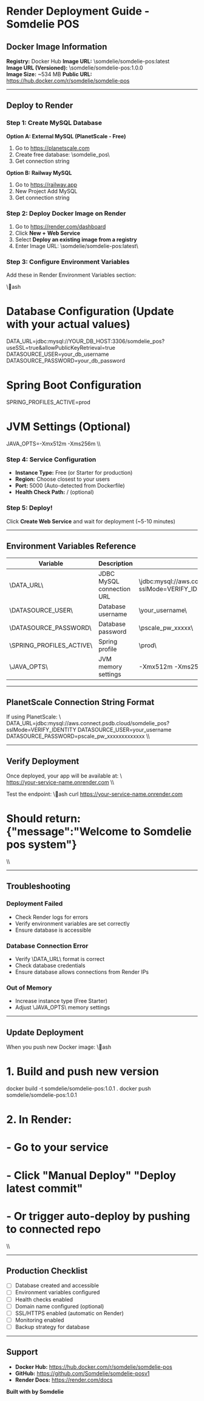 #  Render Deployment Guide - Somdelie POS

## Docker Image Information

**Registry:** Docker Hub
**Image URL:** \somdelie/somdelie-pos:latest\
**Image URL (Versioned):** \somdelie/somdelie-pos:1.0.0\
**Image Size:** ~534 MB
**Public URL:** https://hub.docker.com/r/somdelie/somdelie-pos

---

## Deploy to Render

### Step 1: Create MySQL Database

**Option A: External MySQL (PlanetScale - Free)**
1. Go to https://planetscale.com
2. Create free database: \somdelie_pos\
3. Get connection string

**Option B: Railway MySQL**
1. Go to https://railway.app
2. New Project  Add MySQL
3. Get connection string

### Step 2: Deploy Docker Image on Render

1. Go to https://render.com/dashboard
2. Click **New +**  **Web Service**
3. Select **Deploy an existing image from a registry**
4. Enter Image URL: \somdelie/somdelie-pos:latest\

### Step 3: Configure Environment Variables

Add these in Render Environment Variables section:

\\\ash
# Database Configuration (Update with your actual values)
DATA_URL=jdbc:mysql://YOUR_DB_HOST:3306/somdelie_pos?useSSL=true&allowPublicKeyRetrieval=true
DATASOURCE_USER=your_db_username
DATASOURCE_PASSWORD=your_db_password

# Spring Boot Configuration
SPRING_PROFILES_ACTIVE=prod

# JVM Settings (Optional)
JAVA_OPTS=-Xmx512m -Xms256m
\\\

### Step 4: Service Configuration

- **Instance Type:** Free (or Starter for production)
- **Region:** Choose closest to your users
- **Port:** 5000 (Auto-detected from Dockerfile)
- **Health Check Path:** / (optional)

### Step 5: Deploy!

Click **Create Web Service** and wait for deployment (~5-10 minutes)

---

## Environment Variables Reference

| Variable | Description | Example |
|----------|-------------|---------|
| \DATA_URL\ | JDBC MySQL connection URL | \jdbc:mysql://aws.connect.psdb.cloud/somdelie_pos?sslMode=VERIFY_IDENTITY\ |
| \DATASOURCE_USER\ | Database username | \your_username\ |
| \DATASOURCE_PASSWORD\ | Database password | \pscale_pw_xxxxx\ |
| \SPRING_PROFILES_ACTIVE\ | Spring profile | \prod\ |
| \JAVA_OPTS\ | JVM memory settings | \-Xmx512m -Xms256m\ |

---

## PlanetScale Connection String Format

If using PlanetScale:
\\\
DATA_URL=jdbc:mysql://aws.connect.psdb.cloud/somdelie_pos?sslMode=VERIFY_IDENTITY
DATASOURCE_USER=your_username
DATASOURCE_PASSWORD=pscale_pw_xxxxxxxxxxxxx
\\\

---

## Verify Deployment

Once deployed, your app will be available at:
\\\
https://your-service-name.onrender.com
\\\

Test the endpoint:
\\\ash
curl https://your-service-name.onrender.com
# Should return: {\"message\":\"Welcome to Somdelie pos system\"}
\\\

---

## Troubleshooting

### Deployment Failed
- Check Render logs for errors
- Verify environment variables are set correctly
- Ensure database is accessible

### Database Connection Error
- Verify \DATA_URL\ format is correct
- Check database credentials
- Ensure database allows connections from Render IPs

### Out of Memory
- Increase instance type (Free  Starter)
- Adjust \JAVA_OPTS\ memory settings

---

## Update Deployment

When you push new Docker image:
\\\ash
# 1. Build and push new version
docker build -t somdelie/somdelie-pos:1.0.1 .
docker push somdelie/somdelie-pos:1.0.1

# 2. In Render:
# - Go to your service
# - Click \"Manual Deploy\"  \"Deploy latest commit\"
# - Or trigger auto-deploy by pushing to connected repo
\\\

---

## Production Checklist

- [ ] Database created and accessible
- [ ] Environment variables configured
- [ ] Health checks enabled
- [ ] Domain name configured (optional)
- [ ] SSL/HTTPS enabled (automatic on Render)
- [ ] Monitoring enabled
- [ ] Backup strategy for database

---

## Support

- **Docker Hub:** https://hub.docker.com/r/somdelie/somdelie-pos
- **GitHub:** https://github.com/Somdelie/somdelie-posv1
- **Render Docs:** https://render.com/docs

**Built with  by Somdelie**
